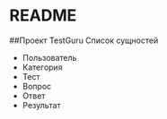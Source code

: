 # README
##Проект TestGuru
Список сущностей

* Пользователь
* Категория
* Тест
* Вопрос 
* Ответ
* Результат
